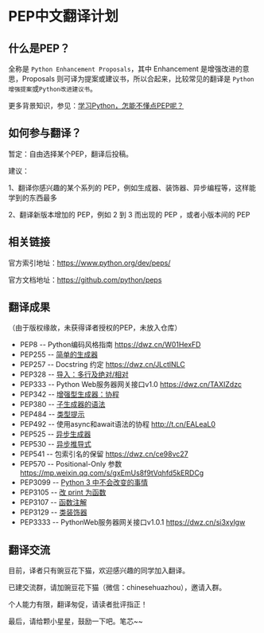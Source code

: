# PEP中文翻译计划
## 什么是PEP？

全称是 `Python Enhancement Proposals`，其中 Enhancement 是增强改进的意思，Proposals 则可译为提案或建议书，所以合起来，比较常见的翻译是 `Python增强提案`或`Python改进建议书`。

更多背景知识，参见：[学习Python，怎能不懂点PEP呢？ ](https://github.com/chinesehuazhou/peps-cn/blob/master/%E5%AD%A6%E4%B9%A0Python%EF%BC%8C%E6%80%8E%E8%83%BD%E4%B8%8D%E6%87%82%E7%82%B9PEP%E5%91%A2%EF%BC%9F.md)

## 如何参与翻译？

暂定：自由选择某个PEP，翻译后投稿。

建议：

1、翻译你感兴趣的某个系列的 PEP，例如生成器、装饰器、异步编程等，这样能学到的东西最多

2、翻译新版本增加的 PEP，例如 2 到 3 而出现的 PEP ，或者小版本间的 PEP

## 相关链接

官方索引地址：https://www.python.org/dev/peps/

官方文档地址：https://github.com/python/peps

## 翻译成果

（由于版权缘故，未获得译者授权的PEP，未放入仓库）

- PEP8 -- Python编码风格指南  https://dwz.cn/W01HexFD
- PEP255 -- [简单的生成器](https://github.com/chinesehuazhou/peps-cn/blob/master/StandardsTrack/255--%E7%AE%80%E5%8D%95%E7%9A%84%E7%94%9F%E6%88%90%E5%99%A8.md)
- PEP257 -- Docstring 约定 https://dwz.cn/JLctlNLC
- PEP328 -- [导入：多行及绝对/相对](https://github.com/chinesehuazhou/peps-cn/blob/master/StandardsTrack/328--%E5%AF%BC%E5%85%A5%EF%BC%8C%E5%A4%9A%E8%A1%8C%E5%8F%8A%E7%BB%9D%E5%AF%B9%E7%9B%B8%E5%AF%B9.md)
- PEP333 -- Python Web服务器网关接口v1.0 https://dwz.cn/TAXIZdzc
- PEP342 -- [增强型生成器：协程](https://github.com/chinesehuazhou/peps-cn/blob/master/StandardsTrack/342--%E5%A2%9E%E5%BC%BA%E5%9E%8B%E7%94%9F%E6%88%90%E5%99%A8%EF%BC%9A%E5%8D%8F%E7%A8%8B.md)
- PEP380 -- [子生成器的语法](https://github.com/chinesehuazhou/peps-cn/blob/master/StandardsTrack/380--%E5%AD%90%E7%94%9F%E6%88%90%E5%99%A8%E7%9A%84%E8%AF%AD%E6%B3%95.md)
- PEP484 -- [类型提示](https://github.com/chinesehuazhou/peps-cn/blob/master/StandardsTrack/484--%E7%B1%BB%E5%9E%8B%E6%8F%90%E7%A4%BA.md)
- PEP492 -- 使用async和await语法的协程 http://t.cn/EALeaL0
- PEP525 -- [异步生成器](https://github.com/chinesehuazhou/peps-cn/blob/master/StandardsTrack/525--%E5%BC%82%E6%AD%A5%E7%94%9F%E6%88%90%E5%99%A8.md)
- PEP530 -- [异步推导式](https://github.com/chinesehuazhou/peps-cn/blob/master/StandardsTrack/530--%E5%BC%82%E6%AD%A5%E6%8E%A8%E5%AF%BC%E5%BC%8F.md) 
- PEP541 -- 包索引名的保留 https://dwz.cn/ce98vc27
- PEP570 -- Positional-Only 参数 https://mp.weixin.qq.com/s/gxEmUs8f9tVqhfd5kERDCg
- PEP3099 -- [Python 3 中不会改变的事情](https://github.com/chinesehuazhou/peps-cn/blob/master/Informational/3099--Python%203%20%E4%B8%AD%E4%B8%8D%E4%BC%9A%E6%94%B9%E5%8F%98%E7%9A%84%E4%BA%8B%E6%83%85.md)
- PEP3105 -- [改 print 为函数](https://github.com/chinesehuazhou/peps-cn/blob/master/StandardsTrack/3105--%E6%94%B9%20print%20%E4%B8%BA%E5%87%BD%E6%95%B0.md)
- PEP3107 -- [函数注解](https://github.com/chinesehuazhou/peps-cn/blob/master/StandardsTrack/3107--%E5%87%BD%E6%95%B0%E6%B3%A8%E8%A7%A3.md)
- PEP3129 -- [类装饰器](https://github.com/chinesehuazhou/peps-cn/blob/master/StandardsTrack/3129--%E7%B1%BB%E8%A3%85%E9%A5%B0%E5%99%A8.md)
- PEP3333 -- PythonWeb服务器网关接口v1.0.1 https://dwz.cn/si3xylgw




## 翻译交流

目前，译者只有豌豆花下猫，欢迎感兴趣的同学加入翻译。

已建交流群，请加豌豆花下猫（微信：chinesehuazhou），邀请入群。

个人能力有限，翻译匆促，请读者批评指正！

最后，请给颗小星星，鼓励一下吧。笔芯~~